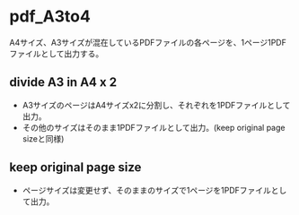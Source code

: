 pdf_A3to4
==========
A4サイズ、A3サイズが混在しているPDFファイルの各ページを、1ページ1PDFファイルとして出力する。

divide A3 in A4 x 2
----------  
  * A3サイズのページはA4サイズx2に分割し、それぞれを1PDFファイルとして出力。
  * その他のサイズはそのまま1PDFファイルとして出力。(keep original page sizeと同様)

keep original page size
----------  
  * ページサイズは変更せず、そのままのサイズで1ページを1PDFファイルとして出力。

